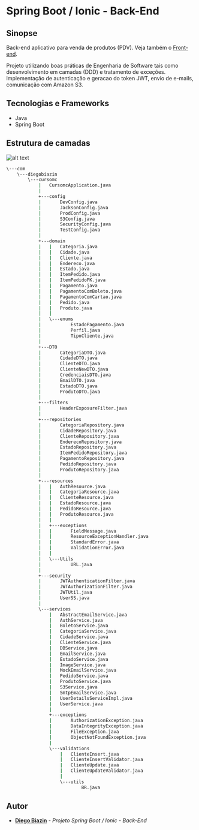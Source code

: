 # Spring Boot / Ionic - Back-End

## Sinopse

Back-end aplicativo para venda de produtos (PDV). Veja também o [Front-end](https://github.com/diegobiazin/spring-boot-ionic-frontend).

Projeto utilizando boas práticas de Engenharia de Software tais como desenvolvimento em camadas (DDD) e tratamento de exceções.
Implementação de autenticação e geracao do token JWT, envio de e-mails, comunicação com Amazon S3.

## Tecnologias e Frameworks
* Java
* Spring Boot

## Estrutura de camadas 
![alt text](https://s3-sa-east-1.amazonaws.com/biazin-curso-spring-ionic/padrao-camadas-ddd.png)

```sh
\---com
    \---diegobiazin
        \---cursomc
            |   CursomcApplication.java
            |
            +---config
            |       DevConfig.java
            |       JacksonConfig.java
            |       ProdConfig.java
            |       S3Config.java
            |       SecurityConfig.java
            |       TestConfig.java
            |
            +---domain
            |   |   Categoria.java
            |   |   Cidade.java
            |   |   Cliente.java
            |   |   Endereco.java
            |   |   Estado.java
            |   |   ItemPedido.java
            |   |   ItemPedidoPK.java
            |   |   Pagamento.java
            |   |   PagamentoComBoleto.java
            |   |   PagamentoComCartao.java
            |   |   Pedido.java
            |   |   Produto.java
            |   |
            |   \---enums
            |           EstadoPagamento.java
            |           Perfil.java
            |           TipoCliente.java
            |
            +---DTO
            |       CategoriaDTO.java
            |       CidadeDTO.java
            |       ClienteDTO.java
            |       ClienteNewDTO.java
            |       CredenciaisDTO.java
            |       EmailDTO.java
            |       EstadoDTO.java
            |       ProdutoDTO.java
            |
            +---filters
            |       HeaderExposureFilter.java
            |
            +---repositories
            |       CategoriaRepository.java
            |       CidadeRepository.java
            |       ClienteRepository.java
            |       EnderecoRepository.java
            |       EstadoRepository.java
            |       ItemPedidoRepository.java
            |       PagamentoRepository.java
            |       PedidoRepository.java
            |       ProdutoRepository.java
            |
            +---resources
            |   |   AuthResource.java
            |   |   CategoriaResource.java
            |   |   ClienteResource.java
            |   |   EstadoResource.java
            |   |   PedidoResource.java
            |   |   ProdutoResource.java
            |   |
            |   +---exceptions
            |   |       FieldMessage.java
            |   |       ResourceExceptionHandler.java
            |   |       StandardError.java
            |   |       ValidationError.java
            |   |
            |   \---Utils
            |           URL.java
            |
            +---security
            |       JWTAuthenticationFilter.java
            |       JWTAuthorizationFilter.java
            |       JWTUtil.java
            |       UserSS.java
            |
            \---services
                |   AbstractEmailService.java
                |   AuthService.java
                |   BoletoService.java
                |   CategoriaService.java
                |   CidadeService.java
                |   ClienteService.java
                |   DBService.java
                |   EmailService.java
                |   EstadoService.java
                |   ImageService.java
                |   MockEmailService.java
                |   PedidoService.java
                |   ProdutoService.java
                |   S3Service.java
                |   SmtpEmailService.java
                |   UserDetailsServiceImpl.java
                |   UserService.java
                |
                +---exceptions
                |       AuthorizationException.java
                |       DataIntegrityException.java
                |       FileException.java
                |       ObjectNotFoundException.java
                |
                \---validations
                    |   ClienteInsert.java
                    |   ClienteInsertValidator.java
                    |   ClienteUpdate.java
                    |   ClienteUpdateValidator.java
                    |
                    \---utils
                            BR.java
```

## Autor

* **[Diego Biazin](https://github.com/diegobiazin)** - *Projeto Spring Boot / Ionic - Back-End* 
